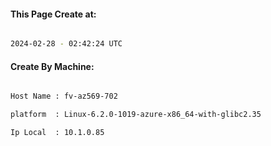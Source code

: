 
   
#### This Page Create at:

```bash

2024-02-28 - 02:42:24 UTC

```

#### Create By Machine:

```bash

Host Name : fv-az569-702

platform  : Linux-6.2.0-1019-azure-x86_64-with-glibc2.35

Ip Local  : 10.1.0.85

```

